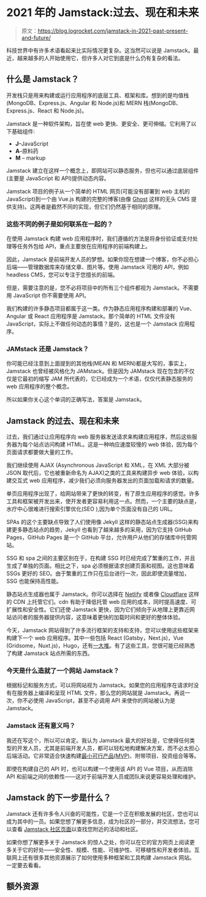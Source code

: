 # 2021 年的 Jamstack:过去、现在和未来

> 原文：<https://blog.logrocket.com/jamstack-in-2021-past-present-and-future/>

科技世界中有许多术语看起来比实际情况更复杂。这当然可以说是 Jamstack。最近，越来越多的人开始使用它，但许多人对它到底是什么仍有复杂的看法。

## 什么是 Jamstack？

开发栈只是用来构建或运行应用程序的底层工具、框架和库。想到的是均值栈(MongoDB、Express.js、Angular 和 Node.js)和 MERN 栈(MongoDB、Express.js、React 和 Node.js)。

Jamstack 是一种软件架构，旨在使 web 更快、更安全、更可伸缩。它利用了以下基础组件:

*   **J**–JavaScript
*   **A**–原料药
*   **M** – markup

Jamstack 建立在这样一个概念上，即网站可以静态服务，但也可以通过底层组件(主要是 JavaScript 和 API)提供动态内容。

Jamstack 项目的例子从一个简单的 HTML 网页(可能没有部署到 web 主机的 JavaScript)到一个由 Vue.js 构建的完整的博客(由像 [Ghost](https://ghost.org) 这样的无头 CMS 提供支持)。这两者是截然不同的实现，但它们仍然基于相同的原理。

### 这些不同的例子是如何联系在一起的？

在使用 Jamstack 构建 web 应用程序时，我们遵循的方法是将身份验证或支付处理等任务外包给 API，重点主要放在应用程序的前端构建上。

因此，Jamstack 是前端开发人员的梦想。如果你现在想建一个博客，你不必担心后端——管理数据库来存储文章、图片等。使用 Jamstack 可用的 API，例如 headless CMS，您可以专注于您擅长的前端。

但是，需要注意的是，您不必将项目中的所有三个组件都视为 Jamstack。不需要用 JavaScript 你不需要使用 API。

我们构建的许多静态项目都属于这一类。作为静态应用程序构建和部署的 Vue、Angular 或 React 应用程序是 Jamstack。那个简单的 HTML 文件没有 JavaScript，实际上不做任何动态的事情？是的，这也是一个 Jamstack 应用程序。

### JAMstack 还是 Jamstack？

你可能已经注意到上面提到的其他栈(MEAN 和 MERN)都是大写的，事实上，Jamstack 也曾经被风格化为 JAMstack。但是因为 JAMstack 现在包含的不仅仅是它最初的缩写 JAM 所代表的，它已经成为一个术语，仅仅代表静态服务的 web 应用程序的整个概念。

所以如果你关心这个单词的正确写法，答案是 Jamstack。

## Jamstack 的过去、现在和未来

过去，我们通过让应用程序向 web 服务器发送请求来构建应用程序，然后这些服务器为每个站点访问构建 HTML。这是一种响应速度较慢的 web 体验，因为每个页面请求都要做大量的工作。

我们继续使用 AJAX (Asynchronous JavaScript 和 XML，在 XML 大部分被 JSON 取代后，它也被重新命名为 AJAX)之类的工具来构建异步 web 体验，以构建交互式 web 应用程序，减少我们必须向服务器发出的页面加载和请求的数量。

单页应用程序出现了，给网站带来了更快的转变，有了原生应用程序的感觉。许多工具和框架被开发出来，使开发者更容易利用这一点。然而，一个主要的缺点是，水疗中心很难进行搜索引擎优化(SEO ),因为单个页面没有自己的 URL。

SPAs 的这个主要缺点导致了人们使用像 Jekyll 这样的静态站点生成器(SSG)来构建更多静态站点的趋势，Jekyll 也看到了越来越多的采用，因为它支持 GitHub Pages，GitHub Pages 是一个 GitHub 平台，允许用户从他们的存储库中托管网站。

SSG 和 spa 之间的主要区别在于，在构建 SSG 时已经完成了繁重的工作，并且生成了单独的页面。相比之下，spa 必须根据请求创建页面和视图。这也意味着 SSGs 更好的 SEO。由于繁重的工作只在后台进行一次，因此即使流量增加，SSG 也能保持高性能。

静态站点生成器也属于 Jamstack。你可以选择在 [Netlify](https://netlify.com) 或者像 [Cloudflare](https://cloudflare.com) 这样的 CDN 上托管它们。cdn 有助于降低托管 web 应用的成本，同时提高速度、可扩展性和安全性。它们还使 Jamstack 更快，因为它们倾向于从地理上更靠近网站访问者的服务器提供内容，这意味着更快的加载时间和更好的整体体验。

今天，Jamstack 网站得到了许多流行框架的支持和支持，您可以使用这些框架来构建下一个 web 应用程序。其中一些包括 React (Gatsby，Next.js)，Vue (Gridsome，Nuxt.js)，Hugo，还有[一大堆](https://jamstack.org/generators/)。有了这些工具，您很可能已经熟悉了构建 Jamstack 站点所需的东西。

### 今天是什么造就了一个网站 Jamstack？

根据标记和服务方式，可以将网站视为 Jamstack。如果您的应用程序在请求时没有在服务器上编译和呈现 HTML 文件，那么您的网站就是 Jamstack。再说一次，你不必使用 JavaScript，甚至不必调用 API 来使你的网站被认为是 Jamstack。

### Jamstack 还有意义吗？

我还在写这个，所以可以肯定。我认为 Jamstack 最大的好处是，它使得任何类型的开发人员，尤其是前端开发人员，都可以轻松地构建解决方案，而不必太担心后端活动。它非常适合快速构建[最小可行产品(MVP)](https://blog.logrocket.com/product-management/what-is-minimum-viable-product-mvp-how-to-define/)、附带项目、投资组合等等。

即使在构建自己的 API 时，也可以构建一个使用该 API 的 Vue 项目，从而消除 API 和前端之间的依赖性——这对于前端开发人员或团队来说更容易处理和维护。

## Jamstack 的下一步是什么？

Jamstack 还有许多令人兴奋的可能性，它是一个正在积极发展的社区，您也可以成为其中的一员。如果您想了解更多信息，成为社区的一部分，并交流想法，您可以查看 [Jamstack 社区页面](https://jamstack.org/community/)以查找您附近的活动和社区。

如果你想了解更多关于 Jamstack 的惊人之处，你可以在它的官方网页上阅读更多关于它的好处——安全性、规模、性能、可维护性、可移植性和开发者体验。互联网上还有很多其他资源展示了如何使用多种框架和工具构建 Jamstack 网站。一定要去看看。

## 额外资源